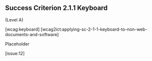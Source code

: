 ## Success Criterion 2.1.1 Keyboard

(Level A)

[wcag:keyboard]
[wcag2ict:applying-sc-2-1-1-keyboard-to-non-web-documents-and-software]

Placeholder

[issue:12]
